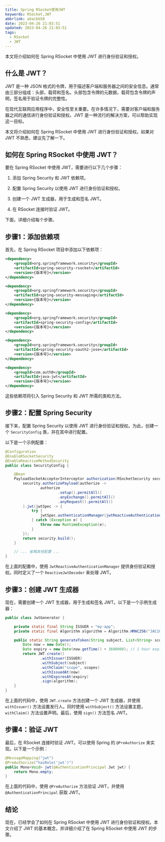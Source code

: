 ```yaml
---
title: Spring RSocket使用JWT
keywords: RSocket,JWT
abbrlink: a6acbb58
date: 2023-04-26 21:03:51
updated: 2023-04-26 21:03:51
tags:
  - RSocket
  - JWT
---
```

<!-- more -->

本文将介绍如何在 Spring RSocket 中使用 JWT 进行身份验证和授权。

## 什么是 JWT？

JWT 是一种 JSON 格式的令牌，用于描述客户端和服务器之间的安全信息。通常由三部分组成：头部，载荷和签名。头部包含令牌的元数据，载荷包含令牌的声明，签名用于验证令牌的完整性。

在现代互联网应用程序中，安全性至关重要。在许多情况下，需要对客户端和服务器之间的通信进行身份验证和授权。JWT 是一种流行的解决方案，可以帮助实现这一目标。

本文将介绍如何在 Spring RSocket 中使用 JWT 进行身份验证和授权。如果对 JWT 不熟悉，建议先了解一下。

## 如何在 Spring RSocket 中使用 JWT？

要在 Spring RSocket 中使用 JWT，需要进行以下几个步骤：

1. 添加 Spring Security 和 JWT 依赖项。

2. 配置 Spring Security 以使用 JWT 进行身份验证和授权。

3. 创建一个 JWT 生成器，用于生成和签名 JWT。

4. 在 RSocket 连接时验证 JWT。

下面，详细介绍每个步骤。

## 步骤1：添加依赖项

首先，在 Spring RSocket 项目中添加以下依赖项：

```xml
<dependency>
    <groupId>org.springframework.security</groupId>
    <artifactId>spring-security-rsocket</artifactId>
    <version>{版本号}</version>
</dependency>

<dependency>
    <groupId>org.springframework.security</groupId>
    <artifactId>spring-security-messaging</artifactId>
    <version>{版本号}</version>
</dependency>

<dependency>
    <groupId>org.springframework.security</groupId>
    <artifactId>spring-security-config</artifactId>
    <version>{版本号}</version>
</dependency>

<dependency>
    <groupId>org.springframework.security</groupId>
    <artifactId>spring-security-oauth2-jose</artifactId>
    <version>{版本号}</version>
</dependency>

<dependency>
    <groupId>com.auth0</groupId>
    <artifactId>java-jwt</artifactId>
    <version>{版本号}</version>
</dependency>
```

这些依赖项将引入 Spring Security 和 JWT 所需的类和方法。

## 步骤2：配置 Spring Security

接下来，配置 Spring Security 以使用 JWT 进行身份验证和授权。为此，创建一个 `SecurityConfig` 类，并在其中进行配置。

以下是一个示例配置：

```java
@Configuration
@EnableRSocketSecurity
@EnableReactiveMethodSecurity
public class SecurityConfig {

    @Bean
    PayloadSocketAcceptorInterceptor authorization(RSocketSecurity security) {
        security.authorizePayload(authorize ->
                authorize
                        .setup().permitAll()
                        .anyExchange().permitAll()
                        .anyRequest().permitAll()
        ).jwt(jwtSpec -> {
            try {
                jwtSpec.authenticationManager(jwtReactiveAuthenticationManager(reactiveJwtDecoder()));
            } catch (Exception e) {
                throw new RuntimeException(e);
            }
        });
        return security.build();
    }

    // ... 省略其他配置 ...
}
```

在上面的配置中，使用 `JwtReactiveAuthenticationManager` 提供身份验证和授权。同时定义了一个 `ReactiveJwtDecoder` 来处理 JWT。

## 步骤3：创建 JWT 生成器

现在，需要创建一个 JWT 生成器，用于生成和签名 JWT。以下是一个示例生成器：

```java
public class JwtGenerator {

    private static final String ISSUER = "my-app";
    private static final Algorithm algorithm = Algorithm.HMAC256("JAC1O19W2F4QB9E7B4B1MT6QKYOQB36V");

    public static String generateToken(String subject, List<String> scopes) {
        Date now = new Date();
        Date expiry = new Date(now.getTime() + 3600000); // 1 hour expiry
        return JWT.create()
                .withIssuer(ISSUER)
                .withSubject(subject)
                .withClaim("scope", scopes)
                .withIssuedAt(now)
                .withExpiresAt(expiry)
                .sign(algorithm);
    }
}
```

在上面的代码中，使用 `JWT.create` 方法创建一个 JWT 生成器，并使用 `withIssuer()` 方法设置发行人。同时使用 `withSubject()` 方法设置主题，`withClaim()` 方法设置声明。最后，使用 `sign()` 方法签名 JWT。

## 步骤4：验证 JWT

最后，在 RSocket 连接时验证 JWT。可以使用 Spring 的 `@PreAuthorize` 来实现。以下是一个示例：

```java
@MessageMapping("jwt")
@PreAuthorize("hasRole('jwt')")
public Mono<Void> jwt(@AuthenticationPrincipal Jwt jwt) {
    return Mono.empty;
}
```

在上面的代码中，使用 `@PreAuthorize` 方法验证 JWT，并使用 `@AuthenticationPrincipal` 获取 JWT。

## 结论

现在，已经学会了如何在 Spring RSocket 中使用 JWT 进行身份验证和授权。本文介绍了 JWT 的基本概念，并详细介绍了在 Spring RSocket 中使用 JWT 的步骤。